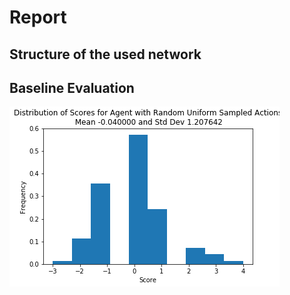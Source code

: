 # Report 

## Structure of the used network

## Baseline Evaluation

![](distribution_random_agent.png)